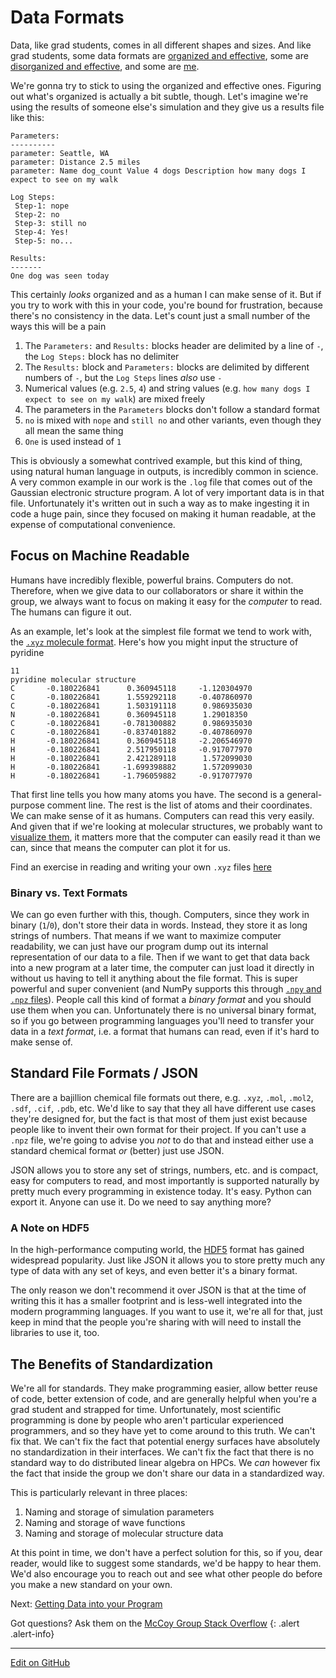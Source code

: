 # Data Formats

Data, like grad students, comes in all different shapes and sizes. And like grad students, some data formats are [organized and effective](https://github.com/rjdirisio), some are [disorganized and effective](https://github.com/vgl2), and some are [me](../img/trash.png).

We're gonna try to stick to using the organized and effective ones. Figuring out what's organized is actually a bit subtle, though. 
Let's imagine we're using the results of someone else's simulation and they give us a results file like this:

```lang-none
Parameters:
----------
parameter: Seattle, WA
parameter: Distance 2.5 miles
parameter: Name dog_count Value 4 dogs Description how many dogs I expect to see on my walk

Log Steps:
 Step-1: nope
 Step-2: no
 Step-3: still no
 Step-4: Yes!
 Step-5: no...

Results:
-------
One dog was seen today
```

This certainly _looks_ organized and as a human I can make sense of it. But if you try to work with this in your code, you're bound for frustration, because there's no consistency in the data. Let's count just a small number of the ways this will be a pain

1. The `Parameters:` and `Results:` blocks header are delimited by a line of `-`, the `Log Steps:` block has no delimiter
2. The `Results:` block and `Parameters:` blocks are delimited by different numbers of `-`, but the `Log Steps` lines _also_ use `-`
3. Numerical values (e.g. `2.5`, `4`) and string values (e.g. `how many dogs I expect to see on my walk`) are mixed freely
4. The parameters in the `Parameters` blocks don't follow a standard format
5. `no` is mixed with `nope` and `still no` and other variants, even though they all mean the same thing
6. `One` is used instead of `1`

This is obviously a somewhat contrived example, but this kind of thing, using natural human language in outputs, is incredibly common in science. 
A very common example in our work is the `.log` file that comes out of the Gaussian electronic structure program. 
A lot of very important data is in that file. 
Unfortunately it's written out in such a way as to make ingesting it in code a huge pain, since they focused on making it human readable, at the expense of computational convenience.

## Focus on Machine Readable

Humans have incredibly flexible, powerful brains. Computers do not. Therefore, when we give data to our collaborators or share it within the group, we always want to focus on making it easy for the _computer_ to read. The humans can figure it out.

As an example, let's look at the simplest file format we tend to work with, the [`.xyz` molecule format](https://en.wikipedia.org/wiki/XYZ_file_format). Here's how you might input the structure of pyridine

```lang-none
11
pyridine molecular structure
C       -0.180226841      0.360945118     -1.120304970
C       -0.180226841      1.559292118     -0.407860970
C       -0.180226841      1.503191118      0.986935030
N       -0.180226841      0.360945118      1.29018350
C       -0.180226841     -0.781300882      0.986935030
C       -0.180226841     -0.837401882     -0.407860970
H       -0.180226841      0.360945118     -2.206546970
H       -0.180226841      2.517950118     -0.917077970
H       -0.180226841      2.421289118      1.572099030
H       -0.180226841     -1.699398882      1.572099030
H       -0.180226841     -1.796059882     -0.917077970
```

That first line tells you how many atoms you have. The second is a general-purpose comment line. The rest is the list of atoms and their coordinates. We can make sense of it as humans. 
Computers can read this very easily. And given that if we're looking at molecular structures, we probably want to [visualize them](https://en.wikipedia.org/wiki/List_of_molecular_graphics_systems), it matters more that the computer can easily read it than we can, since that means the computer can plot it for us.

Find an exercise in reading and writing your own `.xyz` files [here](https://mccoygroup.github.io/References/McCoy%20Group%20Code%20Academy/Exercises/) 

### Binary vs. Text Formats

We can go even further with this, though. Computers, since they work in binary (`1`/`0`), don't store their data in words. 
Instead, they store it as long strings of numbers. 
That means if we want to maximize computer readability, we can just have our program dump out its internal representation of our data to a file. 
Then if we want to get that data back into a new program at a later time, the computer can just load it directly in without us having to tell it anything about the file format.
This is super powerful and super convenient (and NumPy supports this through [`.npy` and `.npz` files](NumpyFiles.md)).
People call this kind of format a _binary format_ and you should use them when you can. Unfortunately there is no universal binary format, so if you go between programming languages you'll need to transfer your data in a _text format_, i.e. a format that humans can read, even if it's hard to make sense of.

## Standard File Formats / JSON

There are a bajillion chemical file formats out there, e.g. `.xyz`, `.mol`, `.mol2`, `.sdf`, `.cif`, `.pdb`, etc. 
We'd like to say that they all have different use cases they're designed for, but the fact is that most of them just exist because people like to invent their own format for their project.
If you can't use a `.npz` file, we're going to advise you _not_ to do that and instead either use a standard chemical format _or_ (better) just use JSON.

JSON allows you to store any set of strings, numbers, etc. and is compact, easy for computers to read, and most importantly is supported naturally by pretty much every programming in existence today.
It's easy. Python can export it. Anyone can use it. Do we need to say anything more?

### A Note on HDF5

In the high-performance computing world, the [HDF5](https://en.wikipedia.org/wiki/Hierarchical_Data_Format) format has gained widespread popularity. Just like JSON it allows you to store pretty much any type of data with any set of keys, and even better it's a binary format. 

The only reason we don't recommend it over JSON is that at the time of writing this it has a smaller footprint and is less-well integrated into the modern programming languages. 
If you want to use it, we're all for that, just keep in mind that the people you're sharing with will need to install the libraries to use it, too.

## The Benefits of Standardization

We're all for standards. They make programming easier, allow better reuse of code, better extension of code, and are generally helpful when you're a grad student and strapped for time.
Unfortunately, most scientific programming is done by people who aren't particular experienced programmers, and so they have yet to come around to this truth.
We can't fix that. 
We can't fix the fact that potential energy surfaces have absolutely no standardization in their interfaces. 
We can't fix the fact that there is no standard way to do distributed linear algebra on HPCs.
We _can_ however fix the fact that inside the group we don't share our data in a standardized way. 

This is particularly relevant in three places:
1. Naming and storage of simulation parameters
2. Naming and storage of wave functions
3. Naming and storage of molecular structure data

At this point in time, we don't have a perfect solution for this, so if you, dear reader, would like to suggest some standards, we'd be happy to hear them.
We'd also encourage you to reach out and see what other people do before you make a new standard on your own.

<span class="text-muted">Next:</span>
 [Getting Data into your Program](LoadingDataIn.md)

Got questions? Ask them on the [McCoy Group Stack Overflow](https://stackoverflow.com/c/mccoygroup/questions/ask)
{: .alert .alert-info}

---
[Edit on GitHub](https://github.com/McCoyGroup/References/edit/gh-pages/McCoy%20Group%20Code%20Academy/DataIO/DataFormats.md)
